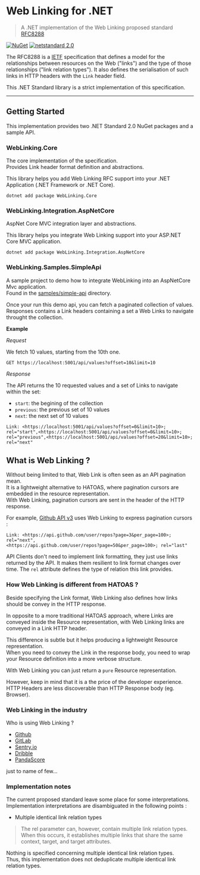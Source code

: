 # Web Linking for .NET

> A .NET implementation of the Web Linking proposed standard [RFC8288](https://tools.ietf.org/html/rfc8288)

[![NuGet](https://img.shields.io/nuget/v/WebLinking.Core.svg)](https://www.nuget.org/packages/WebLinking.Core/) [![netstandard 2.0](https://img.shields.io/badge/netstandard-2.0-brightgreen.svg)](https://docs.microsoft.com/en-us/dotnet/standard/net-standard)

The RFC8288 is a [IETF](https://www.ietf.org/) specification that defines a model for the relationships between resources on the Web ("links") and the type of those relationships ("link relation types"). It also defines the serialisation of such links in HTTP headers with the `Link` header field.

This .NET Standard library is a strict implementation of this specification.

---

## Getting Started

This implementation provides two .NET Standard 2.0 NuGet packages and a sample API.

### WebLinking.Core

The core implementation of the specification.\
Provides Link header format definition and abstractions.

This library helps you add Web Linking RFC support into your .NET Application (.NET Framework or .NET Core).

`dotnet add package WebLinking.Core`

### WebLinking.Integration.AspNetCore

AspNet Core MVC integration layer and abstractions.

This library helps you integrate Web Linking support into your ASP.NET Core MVC application.

`dotnet add package WebLinking.Integration.AspNetCore`

### WebLinking.Samples.SimpleApi

A sample project to demo how to integrate WebLinking into an AspNetCore Mvc application.\
Found in the [samples/simple-api](./samples/simple-api/) directory.

Once your run this demo api, you can fetch a paginated collection of values.\
Responses contains a Link headers containing a set a Web Links to navigate throught the collection.

__Example__

_Request_

We fetch 10 values, starting from the 10th one.

`GET https://localhost:5001/api/values?offset=10&limit=10`

_Response_

The API returns the 10 requested values and a set of Links to navigate within the set:

-  `start`: the begining of the collection
-  `previous`: the previous set of 10 values
-  `next`: the next set of 10 values

`Link: <https://localhost:5001/api/values?offset=0&limit=10>; rel="start",<https://localhost:5001/api/values?offset=0&limit=10>; rel="previous",<https://localhost:5001/api/values?offset=20&limit=10>; rel="next"`

## What is Web Linking ?

Without being limited to that, Web Link is often seen as an API pagination mean.\
It is a lightweight alternative to HATOAS, where pagination cursors are embedded in the resource representation.\
With Web Linking, pagination cursors are sent in the header of the HTTP response.

For example, [Github API v3](https://developer.github.com/v3/#pagination) uses Web Linking to express pagination cursors :

```
Link: <https://api.github.com/user/repos?page=3&per_page=100>; rel="next",
<https://api.github.com/user/repos?page=50&per_page=100>; rel="last"
```

API Clients don't need to implement link formatting, they just use links returned by the API. It makes them resilient to link format changes over time. The `rel` attribute defines the type of relation this link provides.

### How Web Linking is different from HATOAS ?

Beside specifying the Link format, Web Linking also defines how links should be convey in the HTTP response.

In opposite to a more traditional HATOAS approach, where Links are conveyed inside the Resource representation, with Web Linking links are conveyed in a Link HTTP header.

This difference is subtle but it helps producing a lightweight Resource representation.\
When you need to convey the Link in the response body, you need to wrap your Resource definition into a more verbose structure.

With Web Linking you can just return a `pure` Resource representation.

However, keep in mind that it is a the price of the developer experience. HTTP Headers are less discoverable than HTTP Response body (eg. Browser).

### Web Linking in the industry

Who is using Web Linking ?

-   [Github](https://developer.github.com/v3/#pagination)
-   [GitLab](https://docs.gitlab.com/ee/api/#pagination-link-header)
-   [Sentry.io](https://docs.sentry.io/api/pagination/)
-   [Dribble](http://developer.dribbble.com/v1/#pagination)
-   [PandaScore](https://developers.pandascore.co/doc/#section/Introduction/Pagination)

just to name of few...

### Implementation notes

The current proposed standard leave some place for some interpretations. Implementation interpretations are disambiguated in the following points :

-   Multiple identical link relation types

> The rel parameter can, however, contain multiple link relation types.
> When this occurs, it establishes multiple links that share the same
> context, target, and target attributes.

Nothing is specified concerning multiple identical link relation types.\
Thus, this implementation does not deduplicate multiple identical link relation types.
